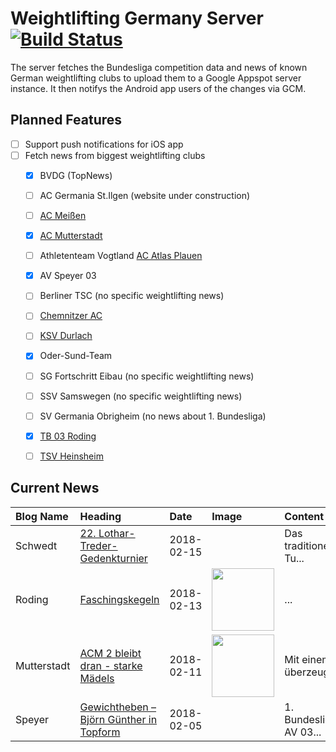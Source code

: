 # Weightlifting Germany Server [![Build Status](https://travis-ci.org/WGierke/weightlifting_germany_server.svg?branch=master)](https://travis-ci.org/WGierke/weightlifting_germany_server)

The server fetches the Bundesliga competition data and news of known German weightlifting clubs to upload them to a Google Appspot server instance.
It then notifys the Android app users of the changes via GCM.

## Planned Features
- [ ] Support push notifications for iOS app  
- [ ] Fetch news from biggest weightlifting clubs
    - [X] BVDG (TopNews)
    - [ ] AC Germania St.Ilgen (website under construction)
    - [ ] [AC Meißen](http://www.ac-meissen.de/index.php?start=1)
    - [X] [AC Mutterstadt](http://www.ac-mutterstadt.de/index.php?start=1)
    - [ ] Athletenteam Vogtland [AC Atlas Plauen](https://acatlas.wordpress.com/)
    - [X] AV Speyer 03
    - [ ] Berliner TSC (no specific weightlifting news)
    - [ ] [Chemnitzer AC](http://chemnitzer-athletenclub.de/aktuelles/news/page/1/)
    - [ ] [KSV Durlach](http://ksvdurlach.de/news?page_n54=1)
    - [X] Oder-Sund-Team
    - [ ] SG Fortschritt Eibau (no specific weightlifting news)
    - [ ] SSV Samswegen (no specific weightlifting news)
    - [ ] SV Germania Obrigheim (no news about 1. Bundesliga)
    - [X] [TB 03 Roding](http://www.tb03-gewichtheben.de/page/1/)
    - [ ] [TSV Heinsheim](http://gewichtheben.tsv-heinsheim.de/index.php?start=1)


## Current News

| Blog Name   | Heading                                                                                                                                  | Date       | Image                                                                                              | Content                 |
|:------------|:-----------------------------------------------------------------------------------------------------------------------------------------|:-----------|:---------------------------------------------------------------------------------------------------|:------------------------|
| Schwedt     | [22. Lothar-Treder-Gedenkturnier](http://gewichtheben.blauweiss65-schwedt.de/?p=7679)                                                    | 2018-02-15 |                                                                                                    | Das traditionelle Tu... |
| Roding      | [Faschingskegeln](http://www.tb03-gewichtheben.de/2018/02/faschingskegeln-2/)                                                            | 2018-02-13 | <img src='http://www.tb03-gewichtheben.de/wp-content/uploads/2018/02/DSC07076.jpg' width='100px'/> | ...                     |
| Mutterstadt | [ACM 2 bleibt dran - starke Mädels](http://www.ac-mutterstadt.de/index.php?start=0&heading=1ed0c2e3a23c42e013871d2beb3e438c1518303600.0) | 2018-02-11 | <img src='http://www.ac-mutterstadt.de//images/Prot-zeils-jan18.JPG' width='100px'/>               | Mit einem überzeugen... |
| Speyer      | [Gewichtheben – Björn Günther in Topform](http://www.av03-speyer.de/2018/02/gewichtheben-bjoern-guenther-in-topform/)                    | 2018-02-05 |                                                                                                    | 1. Bundesliga: AV 03... |